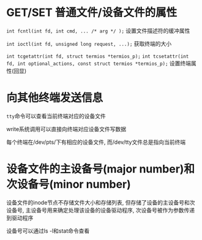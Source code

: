 # GET/SET 普通文件/设备文件的属性

`int fcntl(int fd, int cmd, ... /* arg */ );` 
设置文件描述符的缓冲属性

`int ioctl(int fd, unsigned long request, ...);`
获取终端的大小

`int tcgetattr(int fd, struct termios *termios_p);`
`int tcsetattr(int fd, int optional_actions, const struct termios *termios_p);`
设置终端属性(回显)

# 向其他终端发送信息

`tty`命令可以查看当前终端对应的设备文件

write系统调用可以直接向终端对应设备文件写数据

每个终端在/dev/pts/下有相应的设备文件, 而/dev/tty文件总是指向当前终端

# 设备文件的主设备号(major number)和次设备号(minor number)

设备文件的inode节点不存储文件大小和存储列表, 但存储了设备的主设备号和次设备号, 主设备号用来确定处理该设备的设备驱动程序, 次设备号被作为参数传递到驱动程序

设备号可以通过ls -l和stat命令查看


